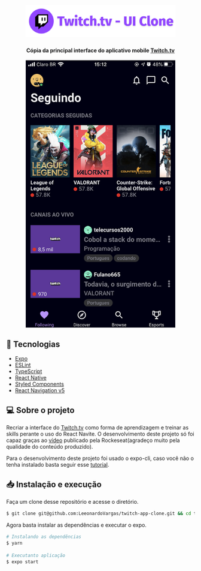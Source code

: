 <h1 align="center">
  <img alt="TwitchClone" title="TwitchClone" src=".github/logo.svg" width="400px" />
</h1>

<h4 align = "center">
  Cópia da principal interface do aplicativo mobile <a href="https://www.twitch.tv/">Twitch.tv</a>
</h4>

<p align="center">
  <img alt="Interface da aplicação" src=".github/screenshot.png" width="400px">
</p>

## :rocket: Tecnologias

-  [Expo](https://expo.io/)
-  [ESLint](https://eslint.org/)
-  [TypeScript](https://www.typescriptlang.org/)
-  [React Native](https://reactnative.dev/)
-  [Styled Components](https://styled-components.com/)
-  [React Navigation v5](https://reactnavigation.org/)

## 💻 Sobre o projeto

Recriar a interface do [Twitch.tv](https://www.twitch.tv/) como forma de aprendizagem e treinar as skills perante o uso do React Navite. O desenvolvimento deste projeto só foi capaz graças ao [vídeo](https://www.youtube.com/watch?v=bJVp_vlvMwQ&ab_channel=Rocketseat) publicado pela Rockeseat(agradeço muito pela qualidade do conteúdo produzido).

Para o desenvolvimento deste projeto foi usado o expo-cli, caso você não o tenha instalado basta seguir esse [tutorial](https://expo.io/learn).

## 📥 Instalação e execução

Faça um clone desse repositório e acesse o diretório.

```bash
$ git clone git@github.com:LeeonardoVargas/twitch-app-clone.git && cd twitch-app-clone
```
Agora basta instalar as dependências e executar o expo.

```bash
# Instalando as dependências
$ yarn

# Executanto aplicação
$ expo start
